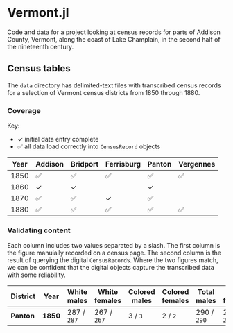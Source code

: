 # Vermont.jl

Code and data for a project looking at census records for parts of Addison County, Vermont, along the coast of Lake Champlain, in the second half of the nineteenth century.



## Census tables

The `data` directory has delimited-text files with transcribed census records for a selection of Vermont census districts from 1850 through 1880. 


### Coverage


Key: 
- ✓  initial data entry complete
- ✅ all data load correctly into `CensusRecord` objects



| Year | Addison | Bridport | Ferrisburg | Panton | Vergennes |
| --- | --- | --- | --- | --- | --- |
| 1850 |✅|✅|✅|✅| ✅|
| 1860 |✓| ✓ ||✓||
| 1870 |✅| ✅ |✓ |✅||
| 1880 |✅|✅|✅|✅|✅|




### Validating content

Each column includes two values separated by a slash. The first column is the figure manuially recorded on a census page. The second column is the result of querying the digital `CensusRecord`s. Where the two figures match, we can be confident that the digital objects capture the transcribed data with some reliability.

| District | Year | White males | White females | Colored males | Colored females | Total males | Total females | Aggregate |
| --- | --- | --- | --- | --- | --- | --- | --- | --- |
| **Panton** | **1850** | 287 / `287` | 267 / `267` | 3 / `3` | 2 / `2` | 290 / `290` | 269 / `269` | 559 / `559`| 